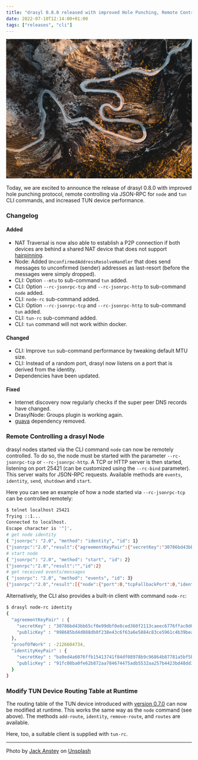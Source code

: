 ```yaml
---
title: "drasyl 0.8.0 released with improved Hole Punching, Remote Controlling for CLI, and increased TUN Device performance"
date: 2022-07-10T12:14:00+01:00
tags: ["releases", "cli"]
---
```


![aerial photography of road](/img/jack-anstey-zS4lUqLEiNA-unsplash.jpg)

Today, we are excited to announce the release of drasyl 0.8.0 with improved hole punching protocol, remote controlling via JSON-RPC for `node` and `tun` CLI commands, and increased TUN device performance.

<!--more-->

### Changelog

#### Added

- NAT Traversal is now also able to establish a P2P connection if both devices are behind a shared
  NAT device that does not support [hairpinning](https://datatracker.ietf.org/doc/html/rfc4787#section-6).
- Node: Added `UnconfirmedAddressResolveHandler` that does send messages to unconfirmed (sender)
  addresses as last-resort (before the messages were simply dropped).
- CLI: Option `--mtu` to sub-command `tun` added.
- CLI: Option `--rc-jsonrpc-tcp` and `--rc-jsonrpc-http` to sub-command `node` added.
- CLI: `node-rc` sub-command added.
- CLI: Option `--rc-jsonrpc-tcp` and `--rc-jsonrpc-http` to sub-command `tun` added.
- CLI: `tun-rc` sub-command added.
- CLI: `tun` command will not work within docker.

#### Changed

- CLI: Improve `tun` sub-command performance by tweaking default MTU size.
- CLI: Instead of a random port, drasyl now listens on a port that is derived from the identity.
- Dependencies have been updated.

#### Fixed

- Internet discovery now regularly checks if the super peer DNS records have changed.
- DrasylNode: Groups plugin is working again.
- [guava](https://github.com/google/guava) dependency removed.

### Remote Controlling a drasyl Node

drasyl nodes started via the CLI command `node` can now be remotely controlled.
To do so, the node must be started with the parameter `--rc-jsonrpc-tcp` or `--rc-jsonrpc-http`.
A TCP or HTTP server is then started, listening on port 25421 (can be customized using the `--rc-bind` parameter).
This server waits for JSON-RPC requests.
Available methods are `events`, `identity`, `send`, `shutdown` and `start`.

Here you can see an example of how a node started via `--rc-jsonrpc-tcp` can be controlled remotely:
```bash
$ telnet localhost 25421
Trying ::1...
Connected to localhost.
Escape character is '^]'.
# get node identity
{ "jsonrpc": "2.0", "method": "identity", "id": 1}
{"jsonrpc":"2.0","result":{"agreementKeyPair":{"secretKey":"30786bd43bb65cf0e99dbf0e8ced360f2113caeec6776ffac0d0fa6befef5076","publicKey":"998685bd4d088db0f238e43c6f63a6e5884c83ce5961c4b39bea5bc298eb6f38"},"proofOfWork":-2126604734,"identityKeyPair":{"secretKey":"ba9ed4a6076ffb15413741f84df08978b9c96864b87781a5bf5b67587c4769c691fc08ba0fe62b872aa784674475adb5532aa257b4423bd48dd333555eb62d4b","publicKey":"91fc08ba0fe62b872aa784674475adb5532aa257b4423bd48dd333555eb62d4b"}},"id":1}
# start node
{ "jsonrpc": "2.0", "method": "start", "id": 2}
{"jsonrpc":"2.0","result":"","id":2}
# get received events/messages
{ "jsonrpc": "2.0", "method": "events", "id": 3}
{"jsonrpc":"2.0","result":[{"node":{"port":0,"tcpFallbackPort":0,"identity":{"agreementKeyPair":{"secretKey":"30786bd43bb65cf0e99dbf0e8ced360f2113caeec6776ffac0d0fa6befef5076","publicKey":"998685bd4d088db0f238e43c6f63a6e5884c83ce5961c4b39bea5bc298eb6f38"},"proofOfWork":-2126604734,"identityKeyPair":{"secretKey":"ba9ed4a6076ffb15413741f84df08978b9c96864b87781a5bf5b67587c4769c691fc08ba0fe62b872aa784674475adb5532aa257b4423bd48dd333555eb62d4b","publicKey":"91fc08ba0fe62b872aa784674475adb5532aa257b4423bd48dd333555eb62d4b"}}},"type":"NodeUpEvent"},{"peer":{"address":"5b4578909bf0ad3565bb5faf843a9f68b325dd87451f6cb747e49d82f6ce5f4c"},"type":"PeerDirectEvent"},{"node":{"port":0,"tcpFallbackPort":0,"identity":{"agreementKeyPair":{"secretKey":"30786bd43bb65cf0e99dbf0e8ced360f2113caeec6776ffac0d0fa6befef5076","publicKey":"998685bd4d088db0f238e43c6f63a6e5884c83ce5961c4b39bea5bc298eb6f38"},"proofOfWork":-2126604734,"identityKeyPair":{"secretKey":"ba9ed4a6076ffb15413741f84df08978b9c96864b87781a5bf5b67587c4769c691fc08ba0fe62b872aa784674475adb5532aa257b4423bd48dd333555eb62d4b","publicKey":"91fc08ba0fe62b872aa784674475adb5532aa257b4423bd48dd333555eb62d4b"}}},"type":"NodeOnlineEvent"},{"peer":{"address":"c0900bcfabc493d062ecd293265f571edb70b85313ba4cdda96c9f77163ba62d"},"type":"PeerDirectEvent"}],"id":3}
```

Alternatively, the CLI also provides a built-in client with command `node-rc`:
```bash
$ drasyl node-rc identity
{
  "agreementKeyPair" : {
    "secretKey" : "30786bd43bb65cf0e99dbf0e8ced360f2113caeec6776ffac0d0fa6befef5076",
    "publicKey" : "998685bd4d088db0f238e43c6f63a6e5884c83ce5961c4b39bea5bc298eb6f38"
  },
  "proofOfWork" : -2126604734,
  "identityKeyPair" : {
    "secretKey" : "ba9ed4a6076ffb15413741f84df08978b9c96864b87781a5bf5b67587c4769c691fc08ba0fe62b872aa784674475adb5532aa257b4423bd48dd333555eb62d4b",
    "publicKey" : "91fc08ba0fe62b872aa784674475adb5532aa257b4423bd48dd333555eb62d4b"
  }
}
```

### Modify TUN Device Routing Table at Runtime

The routing table of the TUN device introduced with [version 0.7.0](/blog/drasyl-0-7-0-released/) can now be modified at runtime.
This works the same way as the `node` command (see above).
The methods `add-route`, `identity`, `remove-route`, and `routes` are available.

Here, too, a suitable client is supplied with `tun-rc`.

---

Photo by [Jack Anstey](https://unsplash.com/@jack_anstey) on [Unsplash](https://unsplash.com/)